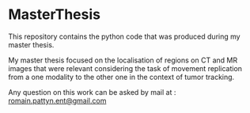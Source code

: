 # MasterThesis

This repository contains the python code that was produced during my master thesis.

My master thesis focused on the localisation of regions on CT and MR images that were relevant considering the task of movement replication from a one modality to the other one in the context of tumor tracking.

Any question on this work can be asked by mail at : romain.pattyn.ent@gmail.com
